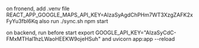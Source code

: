 on fronend, add .venv file
REACT_APP_GOOGLE_MAPS_API_KEY=AIzaSyAgdChPHm7WT3XzgZAFK2xFyYu3fbl6Kq<zero>
also run 
./sync.sh
npm start

on backend, run before start
export GOOGLE_API_KEY="AIzaSyCdC-FMxMTHal1hzLWaoHEEKW9ojeHSuh<four>"
and uvicorn app:app --reload
